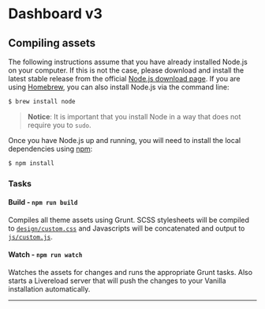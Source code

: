 # Dashboard v3

## Compiling assets

The following instructions assume that you have already installed Node.js on your computer. If this is not the case, please download and install the latest stable release from the official [Node.js download page](http://nodejs.org/download/). If you are using [Homebrew](http://brew.sh/), you can also install Node.js via the command line:

```sh
$ brew install node
```

> __Notice__: It is important that you install Node in a way that does not require you to `sudo`.

Once you have Node.js up and running, you will need to install the local dependencies using [npm](http://npmjs.org):

```sh
$ npm install
```

### Tasks

#### Build - `npm run build`
Compiles all theme assets using Grunt. SCSS stylesheets will be compiled to [`design/custom.css`](design/custom.css) and Javascripts will be concatenated and output to [`js/custom.js`](js/custom.js).

#### Watch - `npm run watch`
Watches the assets for changes and runs the appropriate Grunt tasks. Also starts a Livereload server that will push the changes to your Vanilla installation automatically.

---
